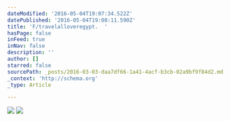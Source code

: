 ```yaml
---
dateModified: '2016-05-04T19:07:34.522Z'
datePublished: '2016-05-04T19:08:11.590Z'
title: 'F/travelalloveregypt.  '
hasPage: false
inFeed: true
inNav: false
description: ''
author: []
starred: false
sourcePath: _posts/2016-03-03-daa7df66-1a41-4acf-b3cb-02a9bf9f84d2.md
_context: 'http://schema.org'
_type: Article

---
```

![](https://the-grid-user-content.s3-us-west-2.amazonaws.com/ae6c451d-2cce-4afb-90b5-cf0b15c69d83.jpg)
![](https://the-grid-user-content.s3-us-west-2.amazonaws.com/def807cf-545a-4c47-bcec-ba1ad30557d8.jpg)